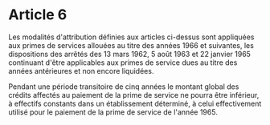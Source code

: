 # Article 6

Les modalités d'attribution définies aux articles ci-dessus sont appliquées aux primes de services allouées au titre des années 1966 et suivantes, les dispositions des arrêtés des 13 mars 1962, 5 août 1963 et 22 janvier 1965 continuant d'être applicables aux primes de service dues au titre des années antérieures et non encore liquidées.

Pendant une période transitoire de cinq années le montant global des crédits affectés au paiement de la prime de service ne pourra être inférieur, à effectifs constants dans un établissement déterminé, à celui effectivement utilisé pour le paiement de la prime de service de l'année 1965.
